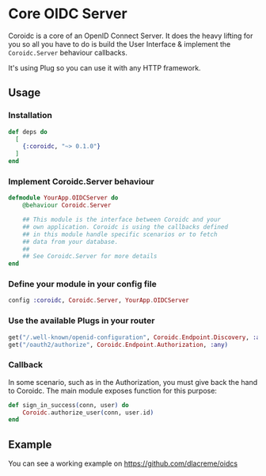 # Core OIDC Server

Coroidc is a core of an OpenID Connect Server. It does the heavy lifting for you so all you have to do is build the User Interface & implement the `Coroidc.Server` behaviour callbacks.

It's using Plug so you can use it with any HTTP framework.

## Usage

### Installation


```elixir
def deps do
  [
    {:coroidc, "~> 0.1.0"}
  ]
end
```

### Implement Coroidc.Server behaviour

```elixir
defmodule YourApp.OIDCServer do
    @behaviour Coroidc.Server

    ## This module is the interface between Coroidc and your
    ## own application. Coroidc is using the callbacks defined
    ## in this module handle specific scenarios or to fetch
    ## data from your database.
    ##
    ## See Coroidc.Server for more details
end
```

### Define your module in your config file

```elixir
config :coroidc, Coroidc.Server, YourApp.OIDCServer
```

### Use the available Plugs in your router

```elixir
get("/.well-known/openid-configuration", Coroidc.Endpoint.Discovery, :any)
get("/oauth2/authorize", Coroidc.Endpoint.Authorization, :any)
```

### Callback

In some scenario, such as in the Authorization, you must give back the hand to Coroidc. The main module exposes function for this purpose:
```elixir
def sign_in_success(conn, user) do
    Coroidc.authorize_user(conn, user.id)
end
```

## Example

You can see a working example on https://github.com/dlacreme/oidcs